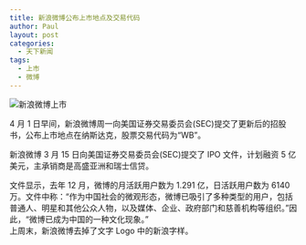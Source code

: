 ```yaml
---
title: 新浪微博公布上市地点及交易代码
author: Paul
layout: post
categories:
  - 天下新闻
tags:
  - 上市
  - 微博
--- 
```



![新浪微博上市](http://img7.chztv.com/2014-0406/winbo.jpg)

4 月 1 日早间，新浪微博周一向美国证券交易委员会(SEC)提交了更新后的招股书，公布上市地点在纳斯达克，股票交易代码为“WB”。

新浪微博 3 月 15 日向美国证券交易委员会(SEC)提交了 IPO 文件，计划融资 5 亿美元，主承销商是高盛亚洲和瑞士信贷。

文件显示，去年 12 月，微博的月活跃用户数为 1.291 亿，日活跃用户数为 6140 万。文件中称：“作为中国社会的微观形态，微博已吸引了多种类型的用户，包括普通人、明星和其他公众人物，以及媒体、企业、政府部门和慈善机构等组织。”因此，“微博已成为中国的一种文化现象。”  
上周末，新浪微博去掉了文字 Logo 中的新浪字样。

